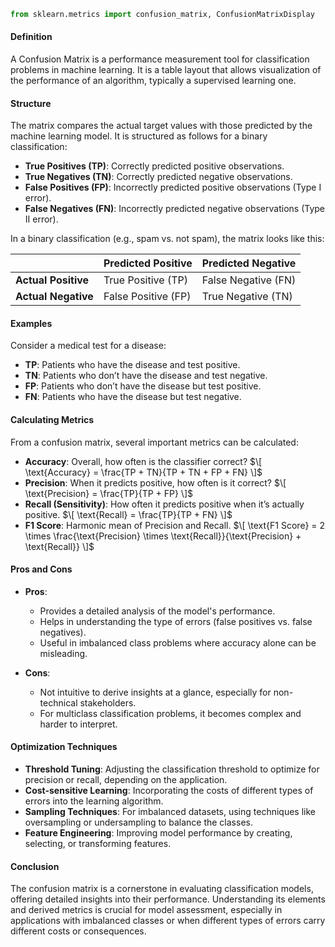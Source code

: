 ```python
from sklearn.metrics import confusion_matrix, ConfusionMatrixDisplay
```
#### Definition
A Confusion Matrix is a performance measurement tool for classification problems in machine learning. It is a table layout that allows visualization of the performance of an algorithm, typically a supervised learning one.

#### Structure
The matrix compares the actual target values with those predicted by the machine learning model. It is structured as follows for a binary classification:

- **True Positives (TP)**: Correctly predicted positive observations.
- **True Negatives (TN)**: Correctly predicted negative observations.
- **False Positives (FP)**: Incorrectly predicted positive observations (Type I error).
- **False Negatives (FN)**: Incorrectly predicted negative observations (Type II error).

In a binary classification (e.g., spam vs. not spam), the matrix looks like this:

|                    | Predicted Positive | Predicted Negative |
|--------------------|--------------------|--------------------|
| **Actual Positive** | True Positive (TP)  | False Negative (FN) |
| **Actual Negative** | False Positive (FP) | True Negative (TN)  |

#### Examples
Consider a medical test for a disease:

- **TP**: Patients who have the disease and test positive.
- **TN**: Patients who don’t have the disease and test negative.
- **FP**: Patients who don’t have the disease but test positive.
- **FN**: Patients who have the disease but test negative.

#### Calculating Metrics
From a confusion matrix, several important metrics can be calculated:

- **Accuracy**: Overall, how often is the classifier correct?
  $\[ \text{Accuracy} = \frac{TP + TN}{TP + TN + FP + FN} \]$
- **Precision**: When it predicts positive, how often is it correct?
  $\[ \text{Precision} = \frac{TP}{TP + FP} \]$
- **Recall (Sensitivity)**: How often it predicts positive when it’s actually positive.
  $\[ \text{Recall} = \frac{TP}{TP + FN} \]$
- **F1 Score**: Harmonic mean of Precision and Recall.
  $\[ \text{F1 Score} = 2 \times \frac{\text{Precision} \times \text{Recall}}{\text{Precision} + \text{Recall}} \]$

#### Pros and Cons
- **Pros**:
  - Provides a detailed analysis of the model's performance.
  - Helps in understanding the type of errors (false positives vs. false negatives).
  - Useful in imbalanced class problems where accuracy alone can be misleading.

- **Cons**:
  - Not intuitive to derive insights at a glance, especially for non-technical stakeholders.
  - For multiclass classification problems, it becomes complex and harder to interpret.

#### Optimization Techniques
- **Threshold Tuning**: Adjusting the classification threshold to optimize for precision or recall, depending on the application.
- **Cost-sensitive Learning**: Incorporating the costs of different types of errors into the learning algorithm.
- **Sampling Techniques**: For imbalanced datasets, using techniques like oversampling or undersampling to balance the classes.
- **Feature Engineering**: Improving model performance by creating, selecting, or transforming features.

#### Conclusion
The confusion matrix is a cornerstone in evaluating classification models, offering detailed insights into their performance. Understanding its elements and derived metrics is crucial for model assessment, especially in applications with imbalanced classes or when different types of errors carry different costs or consequences.
